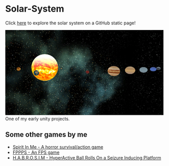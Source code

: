 # Solar-System

Click [here](https://jt5519.github.io/Solar-System/index.html) to explore the solar system on a GitHub static page!

<img src="snapshots/solar system snap.png" width = "500" alt="space pic">
One of my early unity projects. 

## Some other games by me
* [Spirit In Me - A horror survival/action game](https://github.com/JT5519/Spirit-In-Me)
* [FPPPS - An FPS game](https://github.com/JT5519/First-FPS)
* [H.A.B.R.O.S.I.M - HyperActive Ball Rolls On a Seizure Inducing Platform](https://github.com/JT5519/Roller-Madness)
